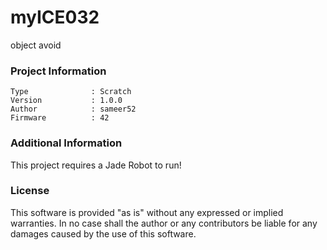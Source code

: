 myICE032
================

object avoid

### Project Information
```
Type              : Scratch
Version           : 1.0.0
Author            : sameer52
Firmware          : 42
```

### Additional Information
This project requires a Jade Robot to run!

### License
This software is provided "as is" without any expressed or implied warranties.  In no case shall the author or any contributors be liable for any damages caused by the use of this software.

